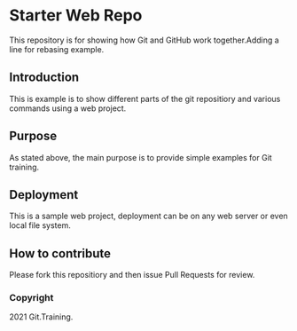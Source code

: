 # Starter Web Repo

This repository is for showing how Git and GitHub work together.Adding a line for rebasing example.

## Introduction

This is example is to show different parts of the git repositiory and various commands using a web project. 

## Purpose

As stated above, the main purpose is to provide simple examples for Git training.

## Deployment

This is a sample web project, deployment can be on any web server or even local file system.

## How to contribute

Please fork this repositiory and then issue Pull Requests for review.

### Copyright

2021 Git.Training.